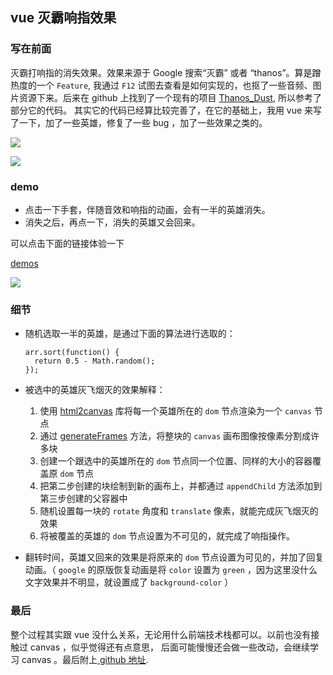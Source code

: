 ## vue 灭霸响指效果

### 写在前面

灭霸打响指的消失效果。效果来源于 Google 搜索“灭霸” 或者 “thanos”。算是蹭热度的一个 `Feature`, 我通过 `F12` 试图去查看是如何实现的，也抠了一些音频、图片资源下来。后来在 github 上找到了一个现有的项目 [Thanos_Dust](https://github.com/lichking24/Thanos_Dust), 所以参考了部分它的代码。 其实它的代码已经算比较完善了，在它的基础上，我用 vue 来写了一下，加了一些英雄，修复了一些 bug ，加了一些效果之类的。

![](https://user-gold-cdn.xitu.io/2019/5/4/16a8266169f61670?w=2808&h=1410&f=png&s=1070831)

![](https://user-gold-cdn.xitu.io/2019/5/4/16a8266527ad7ad6?w=2744&h=1400&f=png&s=658305)

### demo

- 点击一下手套，伴随音效和响指的动画，会有一半的英雄消失。
- 消失之后，再点一下，消失的英雄又会回来。

可以点击下面的链接体验一下

[demos](https://yiliang114.github.io/vue-thanos-snap/index.html)

![](https://user-gold-cdn.xitu.io/2019/5/4/16a8275b08db2b4d?w=420&h=267&f=gif&s=1552754)

### 细节

- 随机选取一半的英雄，是通过下面的算法进行选取的：
  ```
  arr.sort(function() {
    return 0.5 - Math.random();
  });
  ```
- 被选中的英雄灰飞烟灭的效果解释：

  1. 使用 [html2canvas](http://html2canvas.hertzen.com/) 库将每一个英雄所在的 `dom` 节点渲染为一个 `canvas` 节点
  2. 通过 [generateFrames](https://github.com/yiliang114/vue-thanos-snap/blob/master/src/components/Main.vue/#L117) 方法，将整块的 `canvas` 画布图像按像素分割成许多块
  3. 创建一个跟选中的英雄所在的 `dom` 节点同一个位置、同样的大小的容器覆盖原 `dom` 节点
  4. 把第二步创建的块绘制到新的画布上，并都通过 `appendChild` 方法添加到第三步创建的父容器中
  5. 随机设置每一块的 `rotate` 角度和 `translate` 像素，就能完成灰飞烟灭的效果
  6. 将被覆盖的英雄的 `dom` 节点设置为不可见的，就完成了响指操作。

- 翻转时间，英雄又回来的效果是将原来的 `dom` 节点设置为可见的，并加了回复动画。（ `google` 的原版恢复动画是将 `color` 设置为 `green` ，因为这里没什么文字效果并不明显，就设置成了 `background-color` ）

### 最后

整个过程其实跟 vue 没什么关系，无论用什么前端技术栈都可以。以前也没有接触过 canvas ，似乎觉得还有点意思， 后面可能慢慢还会做一些改动，会继续学习 canvas 。最后附上[ github 地址](https://github.com/yiliang114/vue-thanos-snap).
